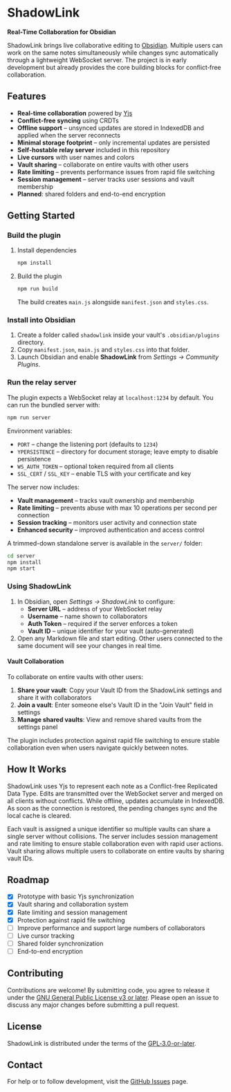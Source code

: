# ShadowLink

**Real-Time Collaboration for Obsidian**

ShadowLink brings live collaborative editing to [Obsidian](https://obsidian.md). Multiple users can work on the same notes simultaneously while changes sync automatically through a lightweight WebSocket server. The project is in early development but already provides the core building blocks for conflict‑free collaboration.

## Features

- **Real-time collaboration** powered by [Yjs](https://github.com/yjs/yjs)
- **Conflict-free syncing** using CRDTs
- **Offline support** – unsynced updates are stored in IndexedDB and applied when the server reconnects
- **Minimal storage footprint** – only incremental updates are persisted
- **Self-hostable relay server** included in this repository
- **Live cursors** with user names and colors
- **Vault sharing** – collaborate on entire vaults with other users
- **Rate limiting** – prevents performance issues from rapid file switching
- **Session management** – server tracks user sessions and vault membership
- **Planned**: shared folders and end-to-end encryption

## Getting Started

### Build the plugin

1. Install dependencies
   ```bash
   npm install
   ```
2. Build the plugin
   ```bash
   npm run build
   ```
   The build creates `main.js` alongside `manifest.json` and `styles.css`.

### Install into Obsidian

1. Create a folder called `shadowlink` inside your vault's `.obsidian/plugins` directory.
2. Copy `manifest.json`, `main.js` and `styles.css` into that folder.
3. Launch Obsidian and enable **ShadowLink** from *Settings → Community Plugins*.

### Run the relay server

The plugin expects a WebSocket relay at `localhost:1234` by default. You can run the bundled server with:

```bash
npm run server
```

Environment variables:
- `PORT` – change the listening port (defaults to `1234`)
- `YPERSISTENCE` – directory for document storage; leave empty to disable persistence
- `WS_AUTH_TOKEN` – optional token required from all clients
- `SSL_CERT` / `SSL_KEY` – enable TLS with your certificate and key

The server now includes:
- **Vault management** – tracks vault ownership and membership
- **Rate limiting** – prevents abuse with max 10 operations per second per connection
- **Session tracking** – monitors user activity and connection state
- **Enhanced security** – improved authentication and access control

A trimmed-down standalone server is available in the `server/` folder:

```bash
cd server
npm install
npm start
```

### Using ShadowLink

1. In Obsidian, open *Settings → ShadowLink* to configure:
   - **Server URL** – address of your WebSocket relay
   - **Username** – name shown to collaborators
   - **Auth Token** – required if the server enforces a token
   - **Vault ID** – unique identifier for your vault (auto-generated)
2. Open any Markdown file and start editing. Other users connected to the same document will see your changes in real time.

#### Vault Collaboration

To collaborate on entire vaults with other users:

1. **Share your vault**: Copy your Vault ID from the ShadowLink settings and share it with collaborators
2. **Join a vault**: Enter someone else's Vault ID in the "Join Vault" field in settings
3. **Manage shared vaults**: View and remove shared vaults from the settings panel

The plugin includes protection against rapid file switching to ensure stable collaboration even when users navigate quickly between notes.

## How It Works

ShadowLink uses Yjs to represent each note as a Conflict-free Replicated Data Type. Edits are transmitted over the WebSocket server and merged on all clients without conflicts. While offline, updates accumulate in IndexedDB. As soon as the connection is restored, the pending changes sync and the local cache is cleared. 

Each vault is assigned a unique identifier so multiple vaults can share a single server without collisions. The server includes session management and rate limiting to ensure stable collaboration even with rapid user actions. Vault sharing allows multiple users to collaborate on entire vaults by sharing vault IDs.

## Roadmap

- [x] Prototype with basic Yjs synchronization
- [x] Vault sharing and collaboration system
- [x] Rate limiting and session management
- [x] Protection against rapid file switching
- [ ] Improve performance and support large numbers of collaborators
- [ ] Live cursor tracking
- [ ] Shared folder synchronization
- [ ] End-to-end encryption

## Contributing

Contributions are welcome! By submitting code, you agree to release it under the [GNU General Public License v3 or later](LICENSE). Please open an issue to discuss any major changes before submitting a pull request.

## License

ShadowLink is distributed under the terms of the [GPL‑3.0-or-later](LICENSE).

## Contact

For help or to follow development, visit the [GitHub Issues](https://github.com/Phobetore/ShadowLink/issues) page.

